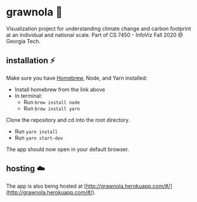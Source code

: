 # grawnola  🌲
Visualization project for understanding climate change and carbon footprint at an individual and national scale. 
Part of CS 7450 - InfoViz Fall 2020 @ Georgia Tech.

## installation ⚡️
Make sure you have [Homebrew](https://brew.sh), Node, and Yarn installed:
- Install homebrew from the link above
- In terminal:
  - Run `brew install node`
  - Run `brew install yarn`

Clone the repository and cd into the root directory.
- Run `yarn install`
- Run `yarn start-dev`

The app should now open in your default browser.

## hosting ☁️
The app is also being hosted at [http://grawnola.herokuapp.com/#/](http://grawnola.herokuapp.com/#/).
